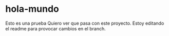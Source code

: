 # hola-mundo
Esto es una prueba
Quiero ver que pasa con este proyecto.
Estoy editando el readme para provocar cambios en el branch.
